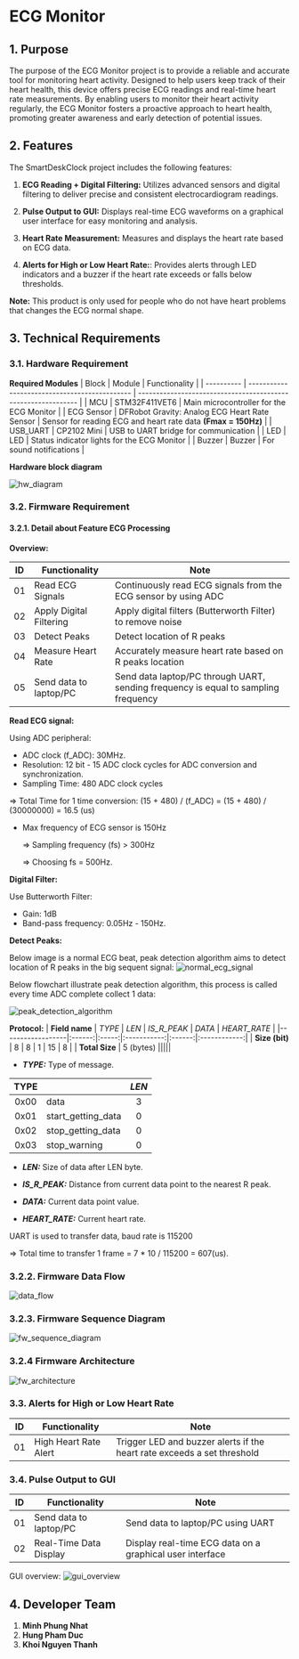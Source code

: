 # **ECG Monitor**

## **1. Purpose**

The purpose of the ECG Monitor project is to provide a reliable and accurate tool for monitoring heart activity. Designed to help users keep track of their heart health, this device offers precise ECG readings and real-time heart rate measurements. By enabling users to monitor their heart activity regularly, the ECG Monitor fosters a proactive approach to heart health, promoting greater awareness and early detection of potential issues.

## **2. Features**

The SmartDeskClock project includes the following features:

1. **ECG Reading + Digital Filtering:** Utilizes advanced sensors and digital filtering to deliver precise and consistent electrocardiogram readings.

2. **Pulse Output to GUI:** Displays real-time ECG waveforms on a graphical user interface for easy monitoring and analysis.

3. **Heart Rate Measurement:** Measures and displays the heart rate based on ECG data.

4. **Alerts for High or Low Heart Rate:**: Provides alerts through LED indicators and a buzzer if the heart rate exceeds or falls below thresholds.

**Note:** This product is only used for people who do not have heart problems that changes the ECG normal shape.

## **3. Technical Requirements**

### **3.1. Hardware Requirement**

**Required Modules**
| Block      | Module                                        | Functionality                                                 |
| ---------- | --------------------------------------------- | ------------------------------------------------------------- |
| MCU        | STM32F411VET6                                 | Main microcontroller for the ECG Monitor                      |
| ECG Sensor | DFRobot Gravity: Analog ECG Heart Rate Sensor | Sensor for reading ECG and heart rate data **(Fmax = 150Hz)** |
| USB_UART   | CP2102 Mini                                   | USB to UART bridge for communication                          |
| LED        | LED                                           | Status indicator lights for the ECG Monitor                   |
| Buzzer     | Buzzer                                        | For sound notifications                                       |


**Hardware block diagram**

![hw_diagram](./docs/draw_io/hw_diagram.png)

### **3.2. Firmware Requirement**

#### **3.2.1. Detail about Feature ECG Processing**

**Overview:**

| ID  | Functionality                  | Note                                                                                |
| --- | ------------------------------ | ----------------------------------------------------------------------------------- |
| 01  | Read ECG Signals               | Continuously read ECG signals from the ECG sensor by using ADC                      |
| 02  | Apply Digital Filtering        | Apply digital filters (Butterworth Filter) to remove noise                          |
| 03  | Detect Peaks                   | Detect location of R peaks                                                          |
| 04  | Measure Heart Rate             | Accurately measure heart rate based on R peaks location                             |
| 05  | Send data to laptop/PC         | Send data laptop/PC through UART, sending frequency is equal to sampling frequency  |

**Read ECG signal:**

Using ADC peripheral:
- ADC clock (f_ADC): 30MHz.
- Resolution: 12 bit - 15 ADC clock cycles for ADC conversion and synchronization.
- Sampling Time: 480 ADC clock cycles

=> Total Time for 1 time conversion: (15 + 480) / (f_ADC) =  (15 + 480) / (30000000) = 16.5 (us) 

- Max frequency of ECG sensor is 150Hz

  => Sampling frequency (fs) > 300Hz

  => Choosing fs = 500Hz. 


**Digital Filter:**

Use Butterworth Filter:
  - Gain: 1dB
  - Band-pass frequency: 0.05Hz - 150Hz.

**Detect Peaks:**

Below image is a normal ECG beat, peak detection algorithm aims to detect location of R peaks in the big sequent signal:
![normal_ecg_signal](./docs/pic/normal_ecg_signal.png)

Below flowchart illustrate peak detection algorithm, this process is called every time ADC complete collect 1 data:

![peak_detection_algorithm](./docs/draw_io/peak_detect_flowchart.png)


**Protocol:**
| **Field name**   | _TYPE_ | _LEN_ | _IS_R_PEAK_ | _DATA_ | _HEART_RATE_ |
|------------------|:------:|:-----:|:-----------:|:------:|:------------:|
| **Size (bit)**   |    8   |   8   |      1      |   15   |       8      |
| **Total Size**   | 5 (bytes)                                        |||||

- ***_TYPE_:*** Type of message.

| **TYPE** |                    | _LEN_ |
|:--------:|--------------------|:-----:|
| 0x00     | data               |   3   |
| 0x01     | start_getting_data |   0   |
| 0x02     | stop_getting_data  |   0   |
| 0x03     | stop_warning       |   0   |

- ***_LEN_:*** Size of data after LEN byte.

- ***_IS_R_PEAK_:*** Distance from current data point to the nearest R peak.

- ***_DATA_:*** Current data point value.

- ***_HEART_RATE_:*** Current heart rate.

UART is used to transfer data, baud rate is 115200

=> Total time to transfer 1 frame = 7 * 10 / 115200 = 607(us).

### **3.2.2. Firmware Data Flow**

![data_flow](./docs/draw_io/data_flow.png)

### **3.2.3. Firmware Sequence Diagram**

![fw_sequence_diagram](./docs/docs/fw_sequence_diagram/fw_sequence_diagram.png)

### **3.2.4 Firmware Architecture**
![fw_architecture](./docs/draw_io/fw_architecture.png)

### **3.3. Alerts for High or Low Heart Rate**

| ID  | Functionality                | Note                                                                        |
| --- | ---------------------------- | --------------------------------------------------------------------------- |
| 01  | High Heart Rate Alert        | Trigger LED and buzzer alerts if the heart rate exceeds a set threshold     |

### **3.4. Pulse Output to GUI**

| ID  | Functionality                | Note                                                                                         |
| --- | ---------------------------- | -------------------------------------------------------------------------------------------- |
| 01  | Send data to laptop/PC       | Send data to laptop/PC using UART                                                            |
| 02  | Real-Time Data Display       | Display real-time ECG data on a graphical user interface                                     |

GUI overview:
![gui_overview](./docs/pic/gui.jpg)

## **4. Developer Team**
1. **Minh Phung Nhat**
2. **Hung Pham Duc**
3. **Khoi Nguyen Thanh**